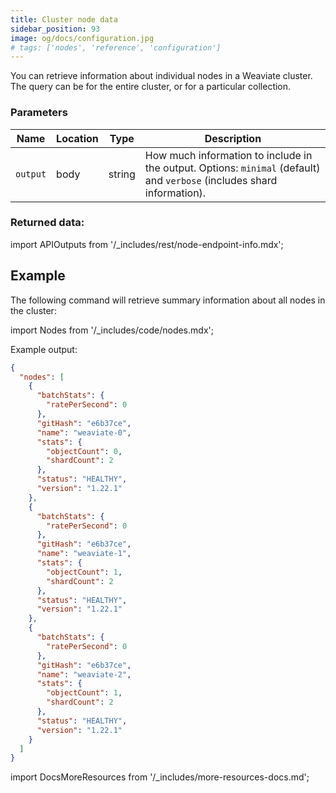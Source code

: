 ```yaml
---
title: Cluster node data
sidebar_position: 93
image: og/docs/configuration.jpg
# tags: ['nodes', 'reference', 'configuration']
---
```


You can retrieve information about individual nodes in a Weaviate cluster. The query can be for the entire cluster, or for a particular collection.

### Parameters

| Name | Location | Type | Description |
| ---- | -------- | ---- | ----------- |
| `output` | body | string | How much information to include in the output. Options:  `minimal` (default) and `verbose` (includes shard information). |

### Returned data:

import APIOutputs from '/_includes/rest/node-endpoint-info.mdx';

<APIOutputs />

## Example

The following command will retrieve summary information about all nodes in the cluster:

import Nodes from '/_includes/code/nodes.mdx';

<Nodes/>

Example output:

```json
{
  "nodes": [
    {
      "batchStats": {
        "ratePerSecond": 0
      },
      "gitHash": "e6b37ce",
      "name": "weaviate-0",
      "stats": {
        "objectCount": 0,
        "shardCount": 2
      },
      "status": "HEALTHY",
      "version": "1.22.1"
    },
    {
      "batchStats": {
        "ratePerSecond": 0
      },
      "gitHash": "e6b37ce",
      "name": "weaviate-1",
      "stats": {
        "objectCount": 1,
        "shardCount": 2
      },
      "status": "HEALTHY",
      "version": "1.22.1"
    },
    {
      "batchStats": {
        "ratePerSecond": 0
      },
      "gitHash": "e6b37ce",
      "name": "weaviate-2",
      "stats": {
        "objectCount": 1,
        "shardCount": 2
      },
      "status": "HEALTHY",
      "version": "1.22.1"
    }
  ]
}
```

import DocsMoreResources from '/_includes/more-resources-docs.md';

<DocsMoreResources />
